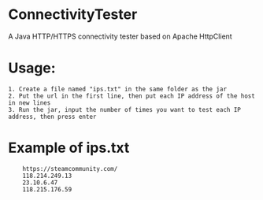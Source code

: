 # ConnectivityTester
A Java HTTP/HTTPS connectivity tester based on Apache HttpClient

# Usage:
    1. Create a file named "ips.txt" in the same folder as the jar
    2. Put the url in the first line, then put each IP address of the host in new lines
    3. Run the jar, input the number of times you want to test each IP address, then press enter

# Example of ips.txt
```
    https://steamcommunity.com/
    118.214.249.13
    23.10.6.47
    118.215.176.59
```
